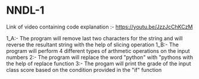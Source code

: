 # NNDL-1
Link of video containing code explanation :-  https://youtu.be/JzzJcChKCzM

1_A:- The program will remove last two characters for the string and will reverse the resultant string with the help of slicing operation
1_B:- The program will perform 4 different types of arthmetic operations on the input numbers 
2:- The program will replace the word "python" with "pythons with the help of replace function
3:- The progam will print the grade of the input class score based on the condition provided in the "if" function


